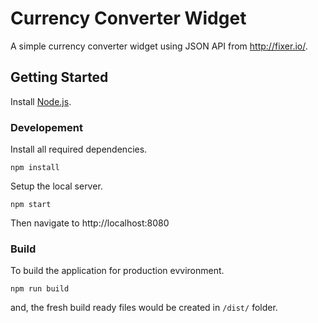 # Currency Converter Widget
A simple currency converter widget using JSON API from http://fixer.io/.

## Getting Started
Install [Node.js](https://nodejs.org/).

### Developement
Install all required dependencies.
```
npm install
```

Setup the local server.
```
npm start
```
Then navigate to http://localhost:8080

### Build

To build the application for production evvironment.
```
npm run build
```

and, the fresh build ready files would be created in `/dist/` folder.
